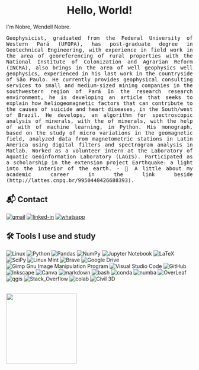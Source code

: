 <h1 align="center">  Hello, World! 
</h1> I'm Nobre, Wendell Nobre.</h1>
</h1>
<p align="justify">
  <samp> Geophysicist, graduated from the Federal University of Western Pará (UFOPA), has post-graduate degree in Geotechnical Engineering, with experience in field work in the area of georeferencing of rural properties with the National Institute of Colonization and Agrarian Reform (INCRA), also brings in the area of well geophysics well geophysics, experienced in his last work in the countryside of São Paulo. He currently provides geophysical consulting services to small and medium-sized mining companies in the southwestern region of Pará In the research research environment, he is developing an article that seeks to explain how heliogeomagnetic factors that can contribute to the causes of suicide and heart diseases, in the South/west of Brazil. He develops, an algorithm for spectroscopic analysis of minerals, with the of minerals, with the help of with of machine learning, in Python. His monograph, based on the study of micro variations in the geomagnetic field, analyzed data from magnetometric stations in Latin America using digital filters and spectrogram analysis in Matlab. Worked as a volunteer intern at the Laboratory of Aquatic Geoinformation Laboratory (LAGIS). Participated as a scholarship in the extension project Earthquake: a light into the interior of the earth.
- 📄 A little about my academic career in the link beside (http://lattes.cnpq.br/9950448426688393).
   
</p>
  </samp>
  
 ## 📬 Contact

[![gmail](https://img.shields.io/badge/Gmail-D14836?style=for-the-badge&logo=Gmail&logoColor=white)](mailto:wendellmoura123@gmail.com)
[![linked-in](https://img.shields.io/badge/Linkedin-0077B5?style=for-the-badge&logo=LinkedIn&logoColor=white)](https://www.linkedin.com/in/wendell7)
[![whatsapp](https://img.shields.io/badge/Whatsapp-6cd136?style=for-the-badge&logo=Whatsapp&logoColor=white)](https://wa.me/qr/PQRAHV7KH6S4I1)

## 🛠 Tools I use and study
![Linux](https://img.shields.io/badge/Linux-FCC624?style=for-the-badge&logo=linux&logoColor=black)
![Python](https://img.shields.io/badge/python-3670A0?style=for-the-badge&logo=python&logoColor=ffdd54)
![Pandas](https://img.shields.io/badge/pandas-%23150458.svg?style=for-the-badge&logo=pandas&logoColor=white)
![NumPy](https://img.shields.io/badge/numpy-%23013243.svg?style=for-the-badge&logo=numpy&logoColor=white)
![Jupyter Notebook](https://img.shields.io/badge/jupyter-%23FA0F00.svg?style=for-the-badge&logo=jupyter&logoColor=white)
![LaTeX](https://img.shields.io/badge/latex-%23008080.svg?style=for-the-badge&logo=latex&logoColor=white)
![SciPy](https://img.shields.io/badge/SciPy-%230C55A5.svg?style=for-the-badge&logo=scipy&logoColor=%white)
![Linux Mint](https://img.shields.io/badge/Linux%20Mint-87CF3E?style=for-the-badge&logo=Linux%20Mint&logoColor=white)
![Brave](https://img.shields.io/badge/Brave-FB542B?style=for-the-badge&logo=Brave&logoColor=white)
![Google Drive](https://img.shields.io/badge/Google%20Drive-4285F4?style=for-the-badge&logo=googledrive&logoColor=white)
![Gimp Gnu Image Manipulation Program](https://img.shields.io/badge/Gimp-657D8B?style=for-the-badge&logo=gimp&logoColor=FFFFFF)
![Visual Studio Code](https://img.shields.io/badge/Visual%20Studio%20Code-0078d7.svg?style=for-the-badge&logo=visual-studio-code&logoColor=white)
![GitHub](https://img.shields.io/badge/github-%23121011.svg?style=for-the-badge&logo=github&logoColor=white)
![Inkscape](https://img.shields.io/badge/Inkscape-e0e0e0?style=for-the-badge&logo=inkscape&logoColor=080A13)
![Canva](https://img.shields.io/badge/Canva-%2300C4CC.svg?style=for-the-badge&logo=Canva&logoColor=white)
![markdown](https://img.shields.io/badge/-Markdown-000000?style=for-the-badge&logo=markdown&logoColor=white)
![bash](https://img.shields.io/badge/-Bash-000000?style=for-the-badge&logo=gnu-bash&logoColor=white)
![conda](https://img.shields.io/badge/conda-342B029.svg?&style=for-the-badge&logo=anaconda&logoColor=white)
![numba](https://img.shields.io/badge/Numba-00A3E0?style=for-the-badge&logo=Numba&logoColor=white)
![OverLeaf](https://img.shields.io/badge/Overleaf-47A141?style=for-the-badge&logo=Overleaf&logoColor=white)
![qgis](https://img.shields.io/badge/qgis-3.24_Tisler-93b023?&style=for-the-badge&logo=qgis&logoColor=white)
![Stack_Overflow](https://img.shields.io/badge/Stack_Overflow-FE7A16?style=for-the-badge&logo=stack-overflow&logoColor=white)
![colab](https://img.shields.io/badge/Colab-F9AB00?style=for-the-badge&logo=googlecolab&color=525252)
![Civil 3D](https://img.shields.io/badge/Civil%203D-F9AB00?style=for-the-badge&logo=autodesk&color=3b586b)

<br>
<img height="190em" src="https://github-readme-stats.vercel.app/api/top-langs/?username=wendell8&layout=compact&langs_count=4&theme=github_dark&show_icons=true"/>
